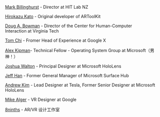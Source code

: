 [Mark Billinghurst](https://www.linkedin.com/in/mark-billinghurst-4a636/) - Director at HIT Lab NZ

[Hirokazu Kato](http://imd.naist.jp/imdweb_wp/people/hirokazu-kato/) - Original developer of ARToolKit


[Doug A. Bowman](https://research.cs.vt.edu/3di/user/123) - Director of the Center for Human-Computer Interaction at Virginia Tech


[Tom Chi](https://www.linkedin.com/in/thegoodtomchi/) - Fromer Head of Experience at Google X


[Alex Kipman](https://www.linkedin.com/in/akipman/)- Technical Fellow - Operating System Group at Microsoft（男神！）


[Joshua Walton](https://www.linkedin.com/in/thisnewmedia/) - Principal Designer at Microsoft HoloLens


[Jeff Han](https://www.linkedin.com/in/jhan0/) - Former General Manager of  Microsoft Surface Hub


[Andrew Kim](https://www.linkedin.com/in/andrew-kim-40540625/) - Lead Designer at Tesla, Former Senior Designer at Microsoft HoloLens


[Mike Alger](https://www.linkedin.com/in/mikealger/) - VR Designer at Google


[8ninths](http://8ninths.com/design-patterns/) - AR/VR 设计工作室

